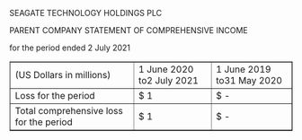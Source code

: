 SEAGATE TECHNOLOGY HOLDINGS PLC

PARENT COMPANY STATEMENT OF COMPREHENSIVE INCOME

for the period ended 2 July 2021


<table border="1" ><tr>
<td colspan="1" rowspan="1">(US Dollars in millions)</td>
<td colspan="1" rowspan="1">1 June 2020 to2 July 2021</td>
<td colspan="1" rowspan="1">1 June 2019 to31 May 2020</td>
</tr><tr>
<td colspan="1" rowspan="1">Loss for the period</td>
<td colspan="1" rowspan="1">&#36; 1</td>
<td colspan="1" rowspan="1">&#36; -</td>
</tr><tr>
<td colspan="1" rowspan="1">Total comprehensive loss for the period</td>
<td colspan="1" rowspan="1">&#36; 1</td>
<td colspan="1" rowspan="1">&#36; -</td>
</tr></table>

